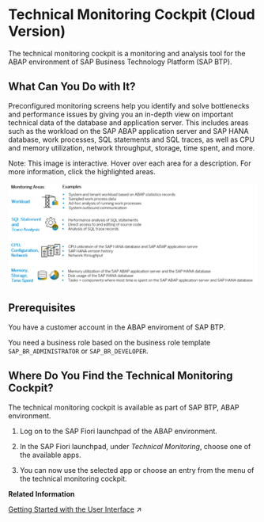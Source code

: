 <!-- loioeb867c69739a4cf3be6361d3990d26a2 -->

# Technical Monitoring Cockpit \(Cloud Version\)

The technical monitoring cockpit is a monitoring and analysis tool for the ABAP environment of SAP Business Technology Platform \(SAP BTP\).



<a name="loioeb867c69739a4cf3be6361d3990d26a2__section_jxk_fjw_23b"/>

## What Can You Do with It?

Preconfigured monitoring screens help you identify and solve bottlenecks and performance issues by giving you an in-depth view on important technical data of the database and application server. This includes areas such as the workload on the SAP ABAP application server and SAP HANA database, work processes, SQL statements and SQL traces, as well as CPU and memory utilization, network throughput, storage, time spent, and more.



Note: This image is interactive. Hover over each area for a description. For more information, click the highlighted areas.

![](images/TMC_New_Intro_Graphic_blue_7a1877e.png)



<a name="loioeb867c69739a4cf3be6361d3990d26a2__section_e3s_w4d_jqb"/>

## Prerequisites

You have a customer account in the ABAP enviroment of SAP BTP.

You need a business role based on the business role template `SAP_BR_ADMINISTRATOR` or `SAP_BR_DEVELOPER`.



<a name="loioeb867c69739a4cf3be6361d3990d26a2__section_hpk_bgw_23b"/>

## Where Do You Find the Technical Monitoring Cockpit?

The technical monitoring cockpit is available as part of SAP BTP, ABAP environment.

1.  Log on to the SAP Fiori launchpad of the ABAP environment.

2.  In the SAP Fiori launchpad, under *Technical Monitoring*, choose one of the available apps.

3.  You can now use the selected app or choose an entry from the menu of the technical monitoring cockpit.

**Related Information**  


[Getting Started with the User Interface](https://help.sap.com/viewer/b273a660af4e4948a49a316ea2438f24/Cloud/en-US/e49e1c6d50f04f509743f2e3092ef31b.html "The user interface of the technical monitoring cockpit provides a consistent user experience for the entire technology stack.") :arrow_upper_right:

